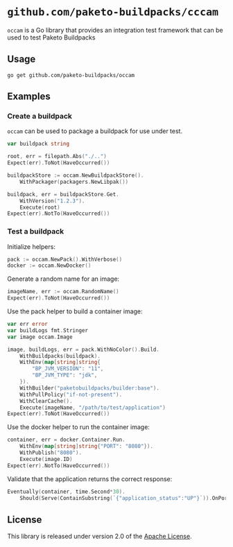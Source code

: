 # `github.com/paketo-buildpacks/cccam`
`occam` is a Go library that provides an integration test framework that can be used to test Paketo Buildpacks

## Usage
```
go get github.com/paketo-buildpacks/occam
```

## Examples

### Create a buildpack

`occam` can be used to package a buildpack for use under test.

```go
var buildpack string

root, err = filepath.Abs("./..")
Expect(err).ToNot(HaveOccurred())

buildpackStore := occam.NewBuildpackStore().
    WithPackager(packagers.NewLibpak())

buildpack, err = buildpackStore.Get.
    WithVersion("1.2.3").
    Execute(root)
Expect(err).NotTo(HaveOccurred())
```

### Test a buildpack

Initialize helpers:

```go
pack := occam.NewPack().WithVerbose()
docker := occam.NewDocker()
```

Generate a random name for an image:
```go
imageName, err := occam.RandomName()
Expect(err).ToNot(HaveOccurred())
```

Use the pack helper to build a container image:
```go
var err error
var buildLogs fmt.Stringer
var image occam.Image

image, buildLogs, err = pack.WithNoColor().Build.
	WithBuildpacks(buildpack).
	WithEnv(map[string]string{
		"BP_JVM_VERSION": "11",
		"BP_JVM_TYPE": "jdk",
	}).
	WithBuilder("paketobuildpacks/builder:base").
	WithPullPolicy("if-not-present").
	WithClearCache().
	Execute(imageName, "/path/to/test/application")
Expect(err).ToNot(HaveOccurred())
```

Use the docker helper to run the container image:
```go
container, err = docker.Container.Run.
	WithEnv(map[string]string{"PORT": "8080"}).
	WithPublish("8080").
	Execute(image.ID)
Expect(err).NotTo(HaveOccurred())
```

Validate that the application returns the correct response:

```go
Eventually(container, time.Second*30).
	Should(Serve(ContainSubstring(`{"application_status":"UP"}`)).OnPort(8080))
```

## License
This library is released under version 2.0 of the [Apache License][a].

[a]: https://www.apache.org/licenses/LICENSE-2.0
